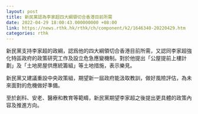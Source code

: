 ```yaml
---
layout: post
title: 新民黨認為李家超四大綱領切合香港目前所需
date: 2022-04-29 18:00:43.000000000 +08:00
link: https://news.rthk.hk/rthk/ch/component/k2/1646340-20220429.htm
categories: rthk
---
```


新民黨支持李家超的政綱，認爲他的四大綱領切合香港目前所需，又認同李家超強化特區政府的政策研究工作及設立危急應變機制。對於他提出「公屋提前上樓計劃」及「土地房屋供應統籌組」等土地措施，表示樂見。 

新民黨又建議重設中央政策組，期望新一屆政府能汲取教訓，做好風險評估，為未來面對的危機做好準備。 

至於創科、安老、醫療和教育等範疇，新民黨期望李家超之後提出更具體的政策內容及推進方向。
